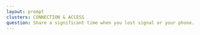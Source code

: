```yaml
---
layout: prompt
clusters: CONNECTION & ACCESS
question: Share a significant time when you lost signal or your phone.
---
```

